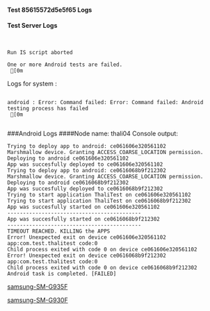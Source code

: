 #### Test 85615572d5e5f65 Logs

#### Test Server Logs
```

 
Run IS script aborted
 
One or more Android tests are failed.
 [0m

```


Logs for system : 
```

android : Error: Command failed: Error: Command failed: Android testing process has failed
 [0m


```
###Android Logs
####Node name: thali04
Console output:
```
Trying to deploy app to android: ce061606e320561102
Marshmallow device. Granting ACCESS_COARSE_LOCATION permission.
Deploying to android ce061606e320561102
App was succesfully deployed to ce061606e320561102
Trying to deploy app to android: ce0616068b9f212302
Marshmallow device. Granting ACCESS_COARSE_LOCATION permission.
Deploying to android ce0616068b9f212302
App was succesfully deployed to ce0616068b9f212302
Trying to start application ThaliTest on ce061606e320561102
Trying to start application ThaliTest on ce0616068b9f212302
App was succesfully started on ce061606e320561102
-------------------------------------------
App was succesfully started on ce0616068b9f212302
-------------------------------------------
TIMEOUT REACHED. KILLING the APPS
Error! Unexpected exit on device ce061606e320561102 app:com.test.thalitest code:0 
Child process exited with code 0 on device ce061606e320561102
Error! Unexpected exit on device ce0616068b9f212302 app:com.test.thalitest code:0 
Child process exited with code 0 on device ce0616068b9f212302
Android task is completed. [FAILED]
```
[samsung-SM-G935F](https://github.com/ThaliTester/TestResults/blob/85615572d5e5f65_New_thali_tape_for_super_branch_andrew-aladev/thali04_samsung-SM-G935F.md)

[samsung-SM-G930F](https://github.com/ThaliTester/TestResults/blob/85615572d5e5f65_New_thali_tape_for_super_branch_andrew-aladev/thali04_samsung-SM-G930F.md)




